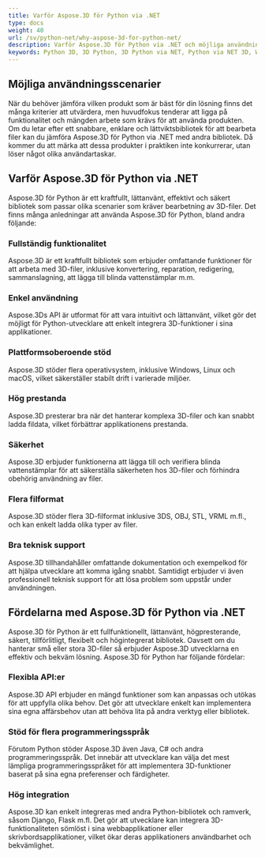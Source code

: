 ```yaml
---
title: Varför Aspose.3D för Python via .NET
type: docs
weight: 40
url: /sv/python-net/why-aspose-3d-for-python-net/
description: Varför Aspose.3D för Python via .NET och möjliga användningsscenarier.
keywords: Python 3D, 3D Python, 3D Python via NET, Python via NET 3D, Why Aspose.3D for Python via  NET.
---
```


## **Möjliga användningsscenarier**
När du behöver jämföra vilken produkt som är bäst för din lösning finns det många kriterier att utvärdera, men huvudfokus tenderar att ligga på funktionalitet och mängden arbete som krävs för att använda produkten. Om du letar efter ett snabbare, enklare och lättviktsbibliotek för att bearbeta filer kan du jämföra Aspose.3D för Python via .NET med andra bibliotek. Då kommer du att märka att dessa produkter i praktiken inte konkurrerar, utan löser något olika användartaskar.

## **Varför Aspose.3D för Python via .NET**
Aspose.3D för Python är ett kraftfullt, lättanvänt, effektivt och säkert bibliotek som passar olika scenarier som kräver bearbetning av 3D-filer. Det finns många anledningar att använda Aspose.3D för Python, bland andra följande:
### Fullständig funktionalitet
Aspose.3D är ett kraftfullt bibliotek som erbjuder omfattande funktioner för att arbeta med 3D-filer, inklusive konvertering, reparation, redigering, sammanslagning, att lägga till blinda vattenstämplar m.m.

### Enkel användning
Aspose.3Ds API är utformat för att vara intuitivt och lättanvänt, vilket gör det möjligt för Python-utvecklare att enkelt integrera 3D-funktioner i sina applikationer.

### Plattformsoberoende stöd
Aspose.3D stöder flera operativsystem, inklusive Windows, Linux och macOS, vilket säkerställer stabilt drift i varierade miljöer.

### Hög prestanda
Aspose.3D presterar bra när det hanterar komplexa 3D-filer och kan snabbt ladda fildata, vilket förbättrar applikationens prestanda.

### Säkerhet
Aspose.3D erbjuder funktionerna att lägga till och verifiera blinda vattenstämplar för att säkerställa säkerheten hos 3D-filer och förhindra obehörig användning av filer.

### Flera filformat
Aspose.3D stöder flera 3D-filformat inklusive 3DS, OBJ, STL, VRML m.fl., och kan enkelt ladda olika typer av filer.

### Bra teknisk support
Aspose.3D tillhandahåller omfattande dokumentation och exempelkod för att hjälpa utvecklare att komma igång snabbt. Samtidigt erbjuder vi även professionell teknisk support för att lösa problem som uppstår under användningen.

## **Fördelarna med Aspose.3D för Python via .NET**
Aspose.3D för Python är ett fullfunktionellt, lättanvänt, högpresterande, säkert, tillförlitligt, flexibelt och högintegrerat bibliotek. Oavsett om du hanterar små eller stora 3D-filer så erbjuder Aspose.3D utvecklarna en effektiv och bekväm lösning. Aspose.3D för Python har följande fördelar:

### Flexibla API:er
Aspose.3D API erbjuder en mängd funktioner som kan anpassas och utökas för att uppfylla olika behov. Det gör att utvecklare enkelt kan implementera sina egna affärsbehov utan att behöva lita på andra verktyg eller bibliotek.

### Stöd för flera programmeringsspråk
Förutom Python stöder Aspose.3D även Java, C# och andra programmeringsspråk. Det innebär att utvecklare kan välja det mest lämpliga programmeringsspråket för att implementera 3D-funktioner baserat på sina egna preferenser och färdigheter.

### Hög integration
Aspose.3D kan enkelt integreras med andra Python-bibliotek och ramverk, såsom Django, Flask m.fl. Det gör att utvecklare kan integrera 3D-funktionaliteten sömlöst i sina webbapplikationer eller skrivbordsapplikationer, vilket ökar deras applikationers användbarhet och bekvämlighet.
